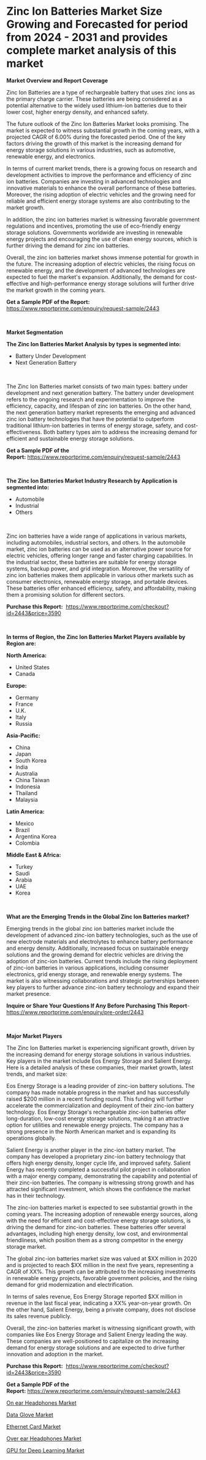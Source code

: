 <p><h1>Zinc Ion Batteries Market Size Growing and Forecasted for period from 2024 - 2031 and provides complete market analysis of this market</h1></p><p><strong>Market Overview and Report Coverage</strong></p>
<p><p>Zinc Ion Batteries are a type of rechargeable battery that uses zinc ions as the primary charge carrier. These batteries are being considered as a potential alternative to the widely used lithium-ion batteries due to their lower cost, higher energy density, and enhanced safety.</p><p>The future outlook of the Zinc Ion Batteries Market looks promising. The market is expected to witness substantial growth in the coming years, with a projected CAGR of 6.00% during the forecasted period. One of the key factors driving the growth of this market is the increasing demand for energy storage solutions in various industries, such as automotive, renewable energy, and electronics.</p><p>In terms of current market trends, there is a growing focus on research and development activities to improve the performance and efficiency of zinc ion batteries. Companies are investing in advanced technologies and innovative materials to enhance the overall performance of these batteries. Moreover, the rising adoption of electric vehicles and the growing need for reliable and efficient energy storage systems are also contributing to the market growth.</p><p>In addition, the zinc ion batteries market is witnessing favorable government regulations and incentives, promoting the use of eco-friendly energy storage solutions. Governments worldwide are investing in renewable energy projects and encouraging the use of clean energy sources, which is further driving the demand for zinc ion batteries.</p><p>Overall, the zinc ion batteries market shows immense potential for growth in the future. The increasing adoption of electric vehicles, the rising focus on renewable energy, and the development of advanced technologies are expected to fuel the market's expansion. Additionally, the demand for cost-effective and high-performance energy storage solutions will further drive the market growth in the coming years.</p></p>
<p><strong>Get a Sample PDF of the Report:</strong> <a href="https://www.reportprime.com/enquiry/request-sample/2443">https://www.reportprime.com/enquiry/request-sample/2443</a></p>
<p>&nbsp;</p>
<p><strong>Market Segmentation</strong></p>
<p><strong>The Zinc Ion Batteries Market Analysis by types is segmented into:</strong></p>
<p><ul><li>Battery Under Development</li><li>Next Generation Battery</li></ul></p>
<p>&nbsp;</p>
<p><p>The Zinc Ion Batteries market consists of two main types: battery under development and next generation battery. The battery under development refers to the ongoing research and experimentation to improve the efficiency, capacity, and lifespan of zinc ion batteries. On the other hand, the next generation battery market represents the emerging and advanced zinc ion battery technologies that have the potential to outperform traditional lithium-ion batteries in terms of energy storage, safety, and cost-effectiveness. Both battery types aim to address the increasing demand for efficient and sustainable energy storage solutions.</p></p>
<p><strong>Get a Sample PDF of the Report:</strong>&nbsp;<a href="https://www.reportprime.com/enquiry/request-sample/2443">https://www.reportprime.com/enquiry/request-sample/2443</a></p>
<p>&nbsp;</p>
<p><strong>The Zinc Ion Batteries Market Industry Research by Application is segmented into:</strong></p>
<p><ul><li>Automobile</li><li>Industrial</li><li>Others</li></ul></p>
<p>&nbsp;</p>
<p><p>Zinc ion batteries have a wide range of applications in various markets, including automobiles, industrial sectors, and others. In the automobile market, zinc ion batteries can be used as an alternative power source for electric vehicles, offering longer range and faster charging capabilities. In the industrial sector, these batteries are suitable for energy storage systems, backup power, and grid integration. Moreover, the versatility of zinc ion batteries makes them applicable in various other markets such as consumer electronics, renewable energy storage, and portable devices. These batteries offer enhanced efficiency, safety, and affordability, making them a promising solution for different sectors.</p></p>
<p><strong>Purchase this Report:</strong>&nbsp; <a href="https://www.reportprime.com/checkout?id=2443&price=3590">https://www.reportprime.com/checkout?id=2443&price=3590</a></p>
<p>&nbsp;</p>
<p><strong>In terms of Region, the Zinc Ion Batteries Market Players available by Region are:</strong></p>
<p>
    <p> <strong> North America: </strong>
        <ul>
            <li>United States</li>
            <li>Canada</li>
        </ul>
        </p> 
    <p> <strong> Europe: </strong>
        <ul>
            <li>Germany</li>
            <li>France</li>
            <li>U.K.</li>
            <li>Italy</li>
            <li>Russia</li>
        </ul>
        </p> 
    <p> <strong> Asia-Pacific: </strong>
        <ul>
            <li>China</li>
            <li>Japan</li>
            <li>South Korea</li>
            <li>India</li>
            <li>Australia</li>
            <li>China Taiwan</li>
            <li>Indonesia</li>
            <li>Thailand</li>
            <li>Malaysia</li>
        </ul>
        </p> 
    <p> <strong> Latin America: </strong>
        <ul>
            <li>Mexico</li>
            <li>Brazil</li>
            <li>Argentina Korea</li>
            <li>Colombia</li>
        </ul>
        </p> 
    <p> <strong> Middle East & Africa: </strong>
        <ul>
            <li>Turkey</li>
            <li>Saudi</li>
            <li>Arabia</li>
            <li>UAE</li>
            <li>Korea</li>
        </ul>
    </p>
    </p>
<p>&nbsp;</p>
<p><strong>What are the Emerging Trends in the Global Zinc Ion Batteries market?</strong></p>
<p><p>Emerging trends in the global zinc ion batteries market include the development of advanced zinc-ion battery technologies, such as the use of new electrode materials and electrolytes to enhance battery performance and energy density. Additionally, increased focus on sustainable energy solutions and the growing demand for electric vehicles are driving the adoption of zinc-ion batteries. Current trends include the rising deployment of zinc-ion batteries in various applications, including consumer electronics, grid energy storage, and renewable energy systems. The market is also witnessing collaborations and strategic partnerships between key players to further advance zinc-ion battery technology and expand their market presence.</p></p>
<p><strong>Inquire or Share Your Questions If Any Before Purchasing This Report</strong>- <a href="https://www.reportprime.com/enquiry/pre-order/2443">https://www.reportprime.com/enquiry/pre-order/2443</a></p>
<p>&nbsp;</p>
<p><strong>Major Market Players</strong></p>
<p><p>The Zinc Ion Batteries market is experiencing significant growth, driven by the increasing demand for energy storage solutions in various industries. Key players in the market include Eos Energy Storage and Salient Energy. Here is a detailed analysis of these companies, their market growth, latest trends, and market size:</p><p>Eos Energy Storage is a leading provider of zinc-ion battery solutions. The company has made notable progress in the market and has successfully raised $200 million in a recent funding round. This funding will further accelerate the commercialization and deployment of their zinc-ion battery technology. Eos Energy Storage's rechargeable zinc-ion batteries offer long-duration, low-cost energy storage solutions, making it an attractive option for utilities and renewable energy projects. The company has a strong presence in the North American market and is expanding its operations globally.</p><p>Salient Energy is another player in the zinc-ion battery market. The company has developed a proprietary zinc-ion battery technology that offers high energy density, longer cycle life, and improved safety. Salient Energy has recently completed a successful pilot project in collaboration with a major energy company, demonstrating the capability and potential of their zinc-ion batteries. The company is witnessing strong growth and has attracted significant investment, which shows the confidence the market has in their technology.</p><p>The zinc-ion batteries market is expected to see substantial growth in the coming years. The increasing adoption of renewable energy sources, along with the need for efficient and cost-effective energy storage solutions, is driving the demand for zinc-ion batteries. These batteries offer several advantages, including high energy density, low cost, and environmental friendliness, which position them as a strong competitor in the energy storage market.</p><p>The global zinc-ion batteries market size was valued at $XX million in 2020 and is projected to reach $XX million in the next five years, representing a CAGR of XX%. This growth can be attributed to the increasing investments in renewable energy projects, favorable government policies, and the rising demand for grid modernization and electrification.</p><p>In terms of sales revenue, Eos Energy Storage reported $XX million in revenue in the last fiscal year, indicating a XX% year-on-year growth. On the other hand, Salient Energy, being a private company, does not disclose its sales revenue publicly.</p><p>Overall, the zinc-ion batteries market is witnessing significant growth, with companies like Eos Energy Storage and Salient Energy leading the way. These companies are well-positioned to capitalize on the increasing demand for energy storage solutions and are expected to drive further innovation and adoption in the market.</p></p>
<p><strong>Purchase this Report:</strong>&nbsp;&nbsp;<a href="https://www.reportprime.com/checkout?id=2443&price=3590">https://www.reportprime.com/checkout?id=2443&price=3590</a></p>
<p></p>
<p><strong>Get a Sample PDF of the Report:</strong>&nbsp;<a href="https://www.reportprime.com/enquiry/request-sample/2443">https://www.reportprime.com/enquiry/request-sample/2443</a></p>
<p><p><a href="https://github.com/rahu1503/Market-Research-Report-List-2/blob/main/on-ear-headphones-market.md">On ear Headphones Market</a></p><p><a href="https://github.com/rahu1502/Market-Research-Report-List-2/blob/main/data-glove-market.md">Data Glove Market</a></p><p><a href="https://github.com/ambrozg/Market-Research-Report-List-2/blob/main/ethernet-card-market.md">Ethernet Card Market</a></p><p><a href="https://github.com/rahu1501/Market-Research-Report-List-2/blob/main/over-ear-headphones-market.md">Over ear Headphones Market</a></p><p><a href="https://github.com/gshchiplitsov/Market-Research-Report-List-2/blob/main/gpu-for-deep-learning-market.md">GPU for Deep Learning Market</a></p></p>